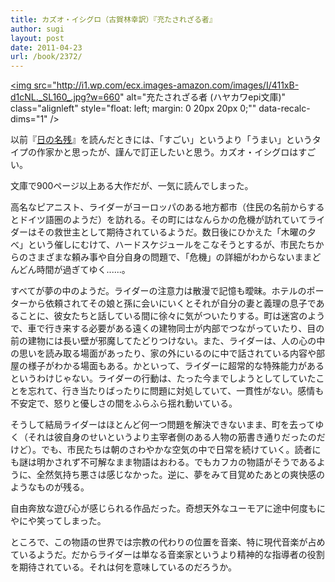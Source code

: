 ```yaml
---
title: カズオ・イシグロ（古賀林幸訳）『充たされざる者』
author: sugi
layout: post
date: 2011-04-23
url: /book/2372/
---
```

<a href="http://www.amazon.co.jp/exec/obidos/ASIN/415120041X/chezsugi-22/ref=nosim/" name="amazletlink" target="_blank"><img src="http://i1.wp.com/ecx.images-amazon.com/images/I/411xB-d1cNL._SL160_.jpg?w=660" alt="充たされざる者 (ハヤカワepi文庫)" class="alignleft" style="float: left; margin: 0 20px 20px 0;"" data-recalc-dims="1" /></a>

以前『[日の名残][1]』を読んだときには、「すごい」というより「うまい」というタイプの作家かと思ったが、謹んで訂正したいと思う。カズオ・イシグロはすごい。

文庫で900ページ以上ある大作だが、一気に読んでしまった。

高名なピアニスト、ライダーがヨーロッパのある地方都市（住民の名前からするとドイツ語圏のようだ）を訪れる。その町にはなんらかの危機が訪れていてライダーはその救世主として期待されているようだ。数日後にひかえた「木曜の夕べ」という催しにむけて、ハードスケジュールをこなそうとするが、市民たちからのさまざまな頼み事や自分自身の問題で、「危機」の詳細がわからないままどんどん時間が過ぎてゆく......。

すべてが夢の中のようだ。ライダーの注意力は散漫で記憶も曖昧。ホテルのポーターから依頼されてその娘と孫に会いにいくとそれが自分の妻と義理の息子であることに、彼女たちと話している間に徐々に気がついたりする。町は迷宮のようで、車で行き来する必要がある遠くの建物同士が内部でつながっていたり、目の前の建物には長い壁が邪魔してたどりつけない。また、ライダーは、人の心の中の思いを読み取る場面があったり、家の外にいるのに中で話されている内容や部屋の様子がわかる場面もある。かといって、ライダーに超常的な特殊能力があるというわけじゃない。ライダーの行動は、たった今までしようとしてしていたことを忘れて、行き当たりばったりに問題に対処していて、一貫性がない。感情も不安定で、怒りと優しさの間をふらふら揺れ動いている。

そうして結局ライダーはほとんど何一つ問題を解決できないまま、町を去ってゆく（それは彼自身のせいというより主宰者側のある人物の筋書き通りだったのだけど）。でも、市民たちは朝のさわやかな空気の中で日常を続けていく。読者にも謎は明かされず不可解なまま物語はおわる。でもカフカの物語がそうであるように、全然気持ち悪さは感じなかった。逆に、夢をみて目覚めたあとの爽快感のようなものが残る。

自由奔放な遊び心が感じられる作品だった。奇想天外なユーモアに途中何度もにやにや笑ってしまった。

ところで、この物語の世界では宗教の代わりの位置を音楽、特に現代音楽が占めているようだ。だからライダーは単なる音楽家というより精神的な指導者の役割を期待されている。それは何を意味しているのだろうか。


 [1]: http://asharpminor.com/book/20090818.html